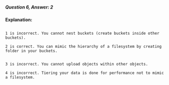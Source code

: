 ##### Question 6, Answer: 2

**Explanation:**

```

1 is incorrect. You cannot nest buckets (create buckets inside other buckets).

2 is correct. You can mimic the hierarchy of a filesystem by creating folder in your buckets.

```

```

3 is incorrect. You cannot upload objects within other objects.

4 is incorrect. Tiering your data is done for performance not to mimic a filesystem.

```

